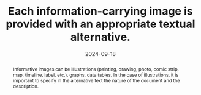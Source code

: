 ---
N: '113'
Rubrique: Images et médias
title: "Each information-carrying image is provided with an appropriate textual alternative."
abstract: "Informative images can be illustrations (painting, drawing, photo, comic strip, map, timeline, label, etc.), graphs, data tables. In the case of illustrations, it is important to specify in the alternative text the nature of the document and the description."
categories: ["Images and media"]
agrege: O4113-E024
opquast: '4 113'
indiceebook: '24'
description: "Rule n° 024"
before: "023"
weight: "024"
after: "025"
actif: '1'
layout: rules
date: 2024-09-18
tags: ["Accessbility", "Reading Experience"]
objectif: ["Allow readers placed in contexts where images are not perceptible (synthetic voice, screen reader, immersive reading) to understand the meaning of images that they cannot see."]
Meo: ["Give each img element concerned an alt attribute reproducing the information, a link adjacent to the image playing the same role, either in the content of the page, in the immediate context of the image. In the latter case, the alternative can indicate the presence of this description and refer to it."]
Controle: ["Check that the alt attribute of each img element concerned reproduces the information carried by the image.", "Check the presence and relevance of the extended description if applicable.", "Check understanding in the absence of the image."]
epubcheck: false
ace: true
humancheck: true
Source: ["Opquast"]
Referentiel: ["WCAG"]
steps: ["Conception", "Editorial"]
---